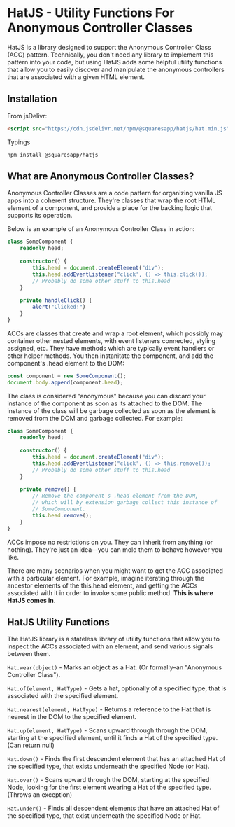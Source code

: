 
# HatJS - Utility Functions For Anonymous Controller Classes

HatJS is a library designed to support the Anonymous Controller Class (ACC) pattern. Technically, you don't need any library to implement this pattern into your code, but using HatJS adds some helpful utility functions that allow you to easily discover and manipulate the anonymous controllers that are associated with a given HTML element.

## Installation

From jsDelivr:
```html
<script src="https://cdn.jsdelivr.net/npm/@squaresapp/hatjs/hat.min.js"></script>
```
Typings
```
npm install @squaresapp/hatjs
```

## What are Anonymous Controller Classes?

Anonymous Controller Classes are a code pattern for organizing vanilla JS apps into a coherent structure. They're classes that wrap the root HTML element of a component, and provide a place for the backing logic that supports its operation. 

Below is an example of an Anonymous Controller Class in action:

```typescript
class SomeComponent {
	readonly head;
	
	constructor() {
		this.head = document.createElement("div");
		this.head.addEventListener("click', () => this.click());
		// Probably do some other stuff to this.head
	}
	
	private handleClick() {
		alert("Clicked!")
	}
}
```

ACCs are classes that create and wrap a root element, which possibly may container other nested elements, with event listeners connected, styling assigned, etc. They have methods which are typically event handlers or other helper methods. You then instanitate the component, and add the component's .head element to the DOM:

```typescript
const component = new SomeComponent();
document.body.append(component.head);
```

The class is considered "anonymous" because you can discard your instance of the component as soon as its attached to the DOM. The instance of the class will be garbage collected as soon as the element is removed from the DOM and garbage collected. For example:

```typescript
class SomeComponent {
	readonly head;
	
	constructor() {
		this.head = document.createElement("div");
		this.head.addEventListener("click', () => this.remove());
		// Probably do some other stuff to this.head
	}
	
	private remove() {
		// Remove the component's .head element from the DOM,
		// which will by extension garbage collect this instance of
		// SomeComponent.
		this.head.remove();
	}
}
```

ACCs impose no restrictions on you. They can inherit from anything (or nothing). They're just an idea––you can mold them to behave however you like.

There are many scenarios when you might want to get the ACC associated with a particular element. For example, imagine iterating through the ancestor elements of the this.head element, and getting the ACCs associated with it in order to invoke some public method. **This is where HatJS comes in**.

## HatJS Utility Functions 

The HatJS library is a stateless library of utility functions that allow you to inspect the ACCs associated with an element, and send various signals between them.

`Hat.wear(object)` - Marks an object as a Hat. (Or formally–an "Anonymous Controller Class").

`Hat.of(element, HatType)` - Gets a hat, optionally of a specified type, that is associated with the specified element.

`Hat.nearest(element, HatType)` - Returns a reference to the Hat that is nearest in the DOM to the specified element.

`Hat.up(element, HatType)` - Scans upward through through the DOM, starting at the specified element, until it finds a Hat of the specified type. (Can return null)

`Hat.down()` - Finds the first descendent element that has an attached Hat of the specified type, that exists underneath the specified Node (or Hat).

`Hat.over()` -  Scans upward through the DOM, starting at the specified Node, looking for the first element wearing a Hat of the specified type. (Throws an exception)

`Hat.under()` - Finds all descendent elements that have an attached Hat of the specified type, that exist underneath the specified Node or Hat.

